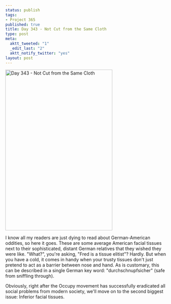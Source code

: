 ```yaml
--- 
status: publish
tags: 
- Project 365
published: true
title: Day 343 - Not Cut from the Same Cloth
type: post
meta: 
  aktt_tweeted: "1"
  _edit_last: "2"
  aktt_notify_twitter: "yes"
layout: post
---
```

<a href="http://www.flickr.com/photos/freeed/6484905887/" title="Day 343 - Not Cut from the Same Cloth by Fred​, on Flickr"><img src="http://farm8.staticflickr.com/7154/6484905887_eefb5ebc64.jpg" width="333" height="500" alt="Day 343 - Not Cut from the Same Cloth"/></a>

I know all my readers are just dying to read about German-American oddities, so here it goes. These are some average American facial tissues next to their sophisticated, distant German relatives that they wished they were like. "What?", you're asking, "Fred is a tissue elitist"? Hardly. But when you have a cold, it comes in handy when your trusty tissues don't just pretend to act as a barrier between nose and hand. As is customary, this can be described in a single German key word: "durchschnupfsicher" (safe from sniffling through).

Obviously, right after the Occupy movement has successfully eradicated all social problems from modern society, we'll move on to the second biggest issue: Inferior facial tissues.
